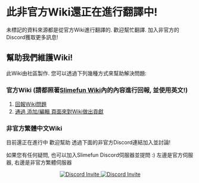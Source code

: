 # 此非官方Wiki還正在進行翻譯中!
未標記的資料來源都是從官方Wiki進行翻譯的.
歡迎幫忙翻譯. 加入非官方的Discord獲取更多訊息! 

## 幫助我們維護Wiki!
此Wiki由社區製作.
您可以透過下列幾種方式來幫助解決問題:

### 官方Wiki (請都照著[Slimefun Wiki](https://github.com/Slimefun/Wiki)內的內容進行回報, 並使用英文!)
1. [回報Wiki問題](https://github.com/Slimefun/Wiki/issues)
2. [通過 添加/編輯 頁面來對Wiki做出貢獻](https://github.com/Slimefun/Slimefun4/wiki/Expanding-the-Wiki)

### 非官方繁體中文Wiki
目前還正在進行中 歡迎幫助 透過下面的非官方Discord連結加入並討論!

如果您有任何疑問, 也可以加入Slimefun Discord伺服器並提問 :)
左邊是官方伺服器, 右邊是非官方繁體伺服器
<p align="center">
  <a href="https://discord.gg/slimefun">
    <img src="https://discordapp.com/api/guilds/565557184348422174/widget.png?style=banner3" alt="Discord Invite"/>
  </a>
  <a href="https://discord.gg/GF4CwjFXT9">
    <img src="https://discordapp.com/api/guilds/769186119551156224/widget.png?style=banner3" alt="Discord Invite"/>
  </a>
</p>
